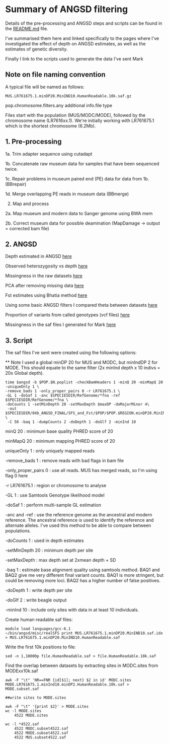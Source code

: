 # Summary of ANGSD filtering

Details of the pre-processing and ANGSD steps and scripts can be found in the [README.md](https://github.com/alexjvr1/Velocity2020/edit/master/README.md) file. 

I've summarised them here and linked specifically to the pages where I've investigated the effect of depth on ANGSD estimates, as well as the estimates of genetic diversity. 

Finally I link to the scripts used to generate the data I've sent Mark

## Note on file naming convention

A typical file will be named as follows: 

```
MUS.LR761675.1.minDP20.MinIND10.HumanReadable.10k.saf.gz
```

pop.chromosome.filters.any additional info.file type

Files start with the population (MUS/MODC/MODE), followed by the chromosome name (LR7616xx.1). We're initially working with LR761675.1 which is the shortest chromosome (6.2Mb). 




## 1. Pre-processing 

1a. Trim adapter sequence using cutadapt

1b. Concatenate raw museum data for samples that have been sequenced twice.

1c. Repair problems in museum paired end (PE) data for data from 1b. (BBrepair)

1d. Merge overlapping PE reads in museum data (BBmerge)

2. Map and process

2a. Map museum and modern data to Sanger genome using BWA mem

2b. Correct museum data for possible deamination (MapDamage -> output = corrected bam file)


## 2. ANGSD

Depth estimated in ANGSD [here](https://github.com/alexjvr1/Velocity2020/blob/1dfabf272901cc963ac2f59174e409ffada37244/03_DepthEstimate.md#angsd) 

Observed heterozygosity vs depth [here](https://github.com/alexjvr1/Velocity2020/blob/1dfabf272901cc963ac2f59174e409ffada37244/03_DepthEstimate.md#obs-het-vs-depth)

Missingness in the raw datasets [here](https://github.com/alexjvr1/Velocity2020/blob/master/Missingness_Plots.md)

PCA after removing missing data [here](https://github.com/alexjvr1/Velocity2020/blob/master/04c_PCAngsd.md)

Fst estimates using Bhatia method [here](https://github.com/alexjvr1/Velocity2020/blob/1dfabf272901cc963ac2f59174e409ffada37244/03_DepthEstimate.md#1-fst)

Using some basic ANGSD filters I compared theta between datasets [here](https://github.com/alexjvr1/Velocity2020/blob/01406f6b6dba49a140c7499dd703bd8e44b63998/NucelotideDiversityPlot.md#plot-nucleotide-diversity-across-the-genome)

Proportion of variants from called genotypes (vcf files) [here](https://github.com/alexjvr1/Velocity2020/blob/01406f6b6dba49a140c7499dd703bd8e44b63998/NucelotideDiversityPlot.md#vcf-files-allsites)

Missingness in the saf files I generated for Mark [here](https://github.com/alexjvr1/Velocity2020/blob/master/Missingness_Plots.md#missingness-in-saf-files-used-by-mark)


## 3. Script

The saf files I've sent were created using the following options: 

** Note I used a global minDP 20 for MUS and MODC, but minIndDP 2 for MODE. This should equate to the same filter (2x minInd depth x 10 indivs = 20x Global depth). 

```
time $angsd -b $POP.$N.poplist -checkBamHeaders 1 -minQ 20 -minMapQ 20 -uniqueOnly 1 \
-remove_bads 1 -only_proper_pairs 0 -r LR761675.1 \
-GL 1 -doSaf 1 -anc $SPECIESDIR/RefGenome/*fna -ref $SPECIESDIR/RefGenome/*fna \
-doCounts 1 -setMinDepth 20 -setMaxDepth $maxDP -doMajorMinor 4\
 -out $SPECIESDIR/04b_ANGSD_FINAL/SFS_and_Fst/$POP/$POP.$REGION.minDP20.MinIND10 \
 -C 50 -baq 1 -dumpCounts 2 -doDepth 1 -doGlf 2 -minInd 10
```

minQ 20 : minimum base quality PHRED score of 20

minMapQ 20 : minimum mapping PHRED score of 20

uniqueOnly 1 : only uniquely mapped reads

-remove_bads 1 : remove reads with bad flags in bam file

-only_proper_pairs 0 : use all reads. MUS has merged reads, so I'm using flag 0 here

-r LR761675.1 : region or chromosome to analyse

-GL 1 : use Samtools Genotype likelihood model

-doSaf 1 : perform multi-sample GL estimation

-anc and -ref : use the reference genome as the ancestral and modern reference. The ancestral reference is used to identify the reference and alternate alleles. I've used this method to be able to compare between populations. 

-doCounts 1 : used in depth estimates

-setMinDepth 20 : minimum depth per site

-setMaxDepth : max depth set at 2xmean depth + SD

-baq 1 : estimate base alignment quality using samtools method. BAQ1 and BAQ2 give me very different final variant counts. BAQ1 is more stringent, but could be removing more loci. BAQ2 has a higher number of false positives.

-doDepth 1 : write depth per site

-doGlf 2 : write beagle output 

-minInd 10 : include only sites with data in at least 10 individuals. 




Create human readable saf files: 
```
module load languages/gcc-6.1
~/bin/angsd/misc/realSFS print MUS.LR761675.1.minDP20.MinIND10.saf.idx > MUS.LR761675.1.minDP20.MinIND10.HumanReadable.saf
```


Write the first 10k positions to file:
```
sed -n 1,10000p file.HumanReadable.saf > file.HumanReadable.10k.saf
```



Find the overlap between datasets by extracting sites in MODC.sites from MODExx10k.saf
```
awk -F "\t" 'NR==FNR {id[$1]; next} $2 in id' MODC.sites MODE.LR761675.1.minInd10.minDP2.HumanReadable.10k.saf > MODE.subset.saf

##write sites to MODE.sites

awk -F "\t" '{print $2}' > MODE.sites
wc -l MODE.sites 
    4522 MODE.sites
    
wc -l *4522.saf
    4522 MODC.subset4522.saf
    4522 MODE.subset4522.saf
    4522 MUS.subset4522.saf
```
